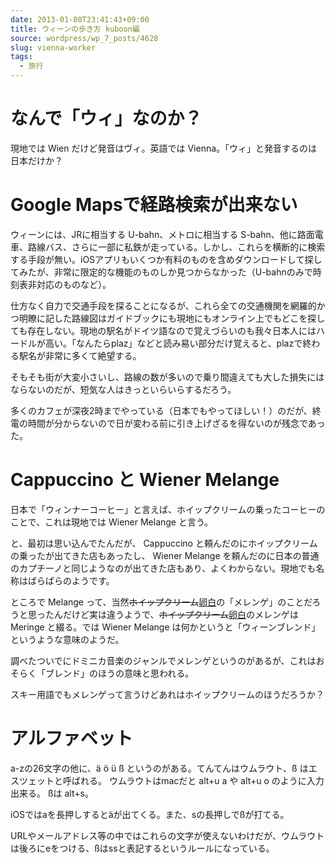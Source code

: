 ```yaml
---
date: 2013-01-08T23:41:43+09:00
title: ウィーンの歩き方 kuboon編
source: wordpress/wp_7_posts/4628
slug: vienna-worker
tags:
  - 旅行
---
```


# なんで「ウィ」なのか？
現地では Wien だけど発音はヴィ。英語では Vienna。「ウィ」と発音するのは日本だけか？

# Google Mapsで経路検索が出来ない
ウィーンには、JRに相当する U-bahn、メトロに相当する S-bahn、他に路面電車、路線バス、さらに一部に私鉄が走っている。しかし、これらを横断的に検索する手段が無い。iOSアプリもいくつか有料のものを含めダウンロードして探してみたが、非常に限定的な機能のものしか見つからなかった（U-bahnのみで時刻表非対応のものなど）。

仕方なく自力で交通手段を探ることになるが、これら全ての交通機関を網羅的かつ明瞭に記した路線図はガイドブックにも現地にもオンライン上でもどこを探しても存在しない。現地の駅名がドイツ語なので覚えづらいのも我々日本人にはハードルが高い。「なんたらplaz」などと読み易い部分だけ覚えると、plazで終わる駅名が非常に多くて絶望する。

そもそも街が大変小さいし、路線の数が多いので乗り間違えても大した損失にはならないのだが、短気な人はきっといらいらするだろう。

多くのカフェが深夜2時までやっている（日本でもやってほしい！）のだが、終電の時間が分からないので日が変わる前に引き上げざるを得ないのが残念であった。

# Cappuccino と Wiener Melange
日本で「ウィンナーコーヒー」と言えば、ホイップクリームの乗ったコーヒーのことで、これは現地では Wiener Melange と言う。

と、最初は思い込んでたんだが、 Cappuccino と頼んだのにホイップクリームの乗ったが出てきた店もあったし、 Wiener Melange を頼んだのに日本の普通のカプチーノと同じようなのが出てきた店もあり、よくわからない。現地でも名称はばらばらのようです。

ところで Melange って、当然<del datetime="2013-01-08T15:08:20+00:00">ホイップクリーム</del><ins datetime="2013-01-08T15:08:20+00:00">卵白</ins>の「メレンゲ」のことだろうと思ったんだけど実は違うようで、<del datetime="2013-01-08T15:08:20+00:00">ホイップクリーム</del><ins datetime="2013-01-08T15:08:20+00:00">卵白</ins>のメレンゲは Meringe と綴る。では Wiener Melange は何かというと「ウィーンブレンド」というような意味のようだ。

調べたついでにドミニカ音楽のジャンルでメレンゲというのがあるが、これはおそらく「ブレンド」のほうの意味と思われる。

スキー用語でもメレンゲって言うけどあれはホイップクリームのほうだろうか？

# アルファベット
a-zの26文字の他に、ä ö ü ß というのがある。てんてんはウムラウト、ß はエスツェットと呼ばれる。
ウムラウトはmacだと alt+u a や alt+u o のように入力出来る。 ßは alt+s。

iOSではaを長押しするとäが出てくる。また、sの長押しでßが打てる。

URLやメールアドレス等の中ではこれらの文字が使えないわけだが、ウムラウトは後ろにeをつける、ßはssと表記するというルールになっている。
